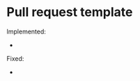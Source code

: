 # Pull request template

<PULL REQUEST TITLE>

Implemented:
- <Features implemented>

Fixed:
- <Fixes>

<Additional notes>
